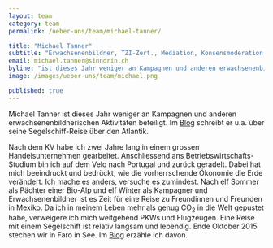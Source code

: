 ```yaml
---
layout: team
category: team
permalink: /ueber-uns/team/michael-tanner/

title: "Michael Tanner"
subtitle: "Erwachsenenbildner, TZI-Zert., Mediation, Konsensmoderation WgfA, Zert. Kampagner, Aktionsleiter, Betriebsökonom HWV"
email: michael.tanner@sinndrin.ch
byline: "ist dieses Jahr weniger an Kampagnen und anderen erwachsenenbildnerischen Aktivitäten beteiligt. Im Blog schreibt er u.a. über seine Segelschiff-Reise über den Atlantik."
image: /images/ueber-uns/team/michael.png

published: true
---
```

Michael Tanner ist dieses Jahr weniger an Kampagnen und anderen erwachsenenbildnerischen Aktivitäten beteiligt. Im [Blog][mtblog] schreibt er u.a. über seine Segelschiff-Reise über den Atlantik.

Nach dem KV habe ich zwei Jahre lang in einem grossen Handelsunternehmen gearbeitet. Anschliessend ans Betriebswirtschafts-Studium bin ich auf dem Velo nach Portugal und zurück geradelt. Dabei hat mich beeindruckt und bedrückt, wie die vorherrschende Ökonomie die Erde verändert. Ich mache es anders, versuche es zumindest. Nach elf Sommer als Pächter einer Bio-Alp und elf Winter als Kampagner und Erwachsenenbildner ist es Zeit für eine Reise zu Freundinnen und Freunden in Mexiko. Da ich in meinem Leben mehr als genug CO<sub>2</sub> in die Welt gepustet habe, verweigere ich mich weitgehend PKWs und Flugzeugen. Eine Reise mit einem Segelschiff ist relativ langsam und lebendig. Ende Oktober 2015 stechen wir in Faro in See. Im [Blog][mtblog] erzähle ich davon.

[mtblog]: /blog/unterwegs/